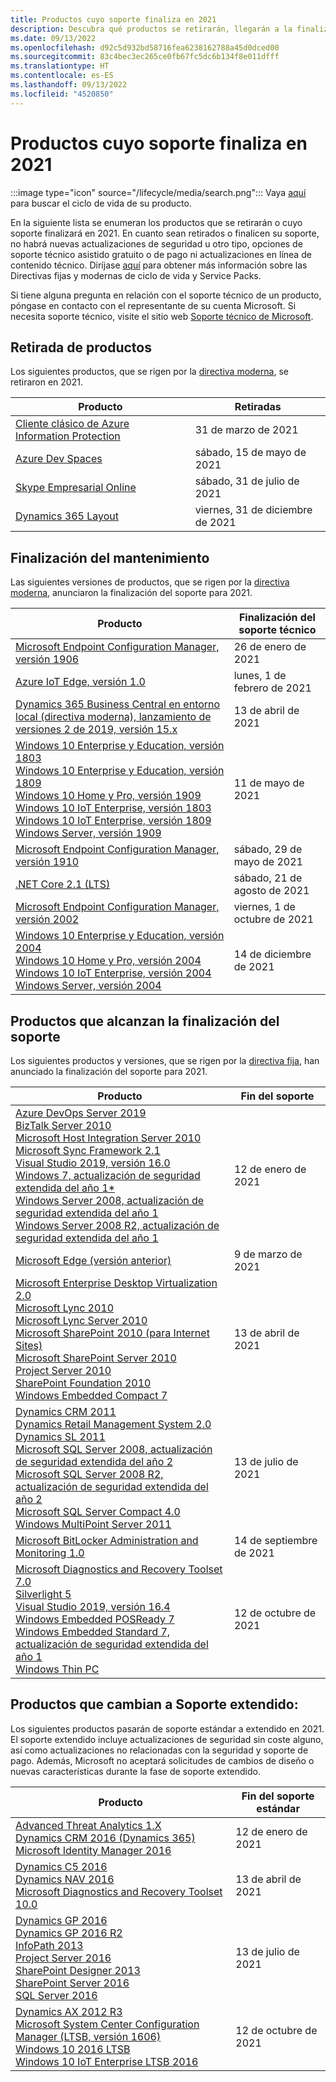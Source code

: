 ```yaml
---
title: Productos cuyo soporte finaliza en 2021
description: Descubra qué productos se retirarán, llegarán a la finalización del soporte o pasarán del soporte estándar al soporte extendido en 2021.
ms.date: 09/13/2022
ms.openlocfilehash: d92c5d932bd58716fea6238162788a45d0dced00
ms.sourcegitcommit: 83c4bec3ec265ce0fb67fc5dc6b134f8e011dfff
ms.translationtype: HT
ms.contentlocale: es-ES
ms.lasthandoff: 09/13/2022
ms.locfileid: "4520850"
---
```

# <a name="products-ending-support-in-2021"></a>Productos cuyo soporte finaliza en 2021

:::image type="icon" source="/lifecycle/media/search.png":::
Vaya [aquí](/lifecycle/products/) para buscar el ciclo de vida de su producto.

En la siguiente lista se enumeran los productos que se retirarán o cuyo soporte finalizará en 2021. En cuanto sean retirados o finalicen su soporte, no habrá nuevas actualizaciones de seguridad u otro tipo, opciones de soporte técnico asistido gratuito o de pago ni actualizaciones en línea de contenido técnico. Diríjase [aquí](/lifecycle/overview/product-end-of-support-overview) para obtener más información sobre las Directivas fijas y modernas de ciclo de vida y Service Packs.

Si tiene alguna pregunta en relación con el soporte técnico de un producto, póngase en contacto con el representante de su cuenta Microsoft. Si necesita soporte técnico, visite el sitio web [Soporte técnico de Microsoft](https://support.microsoft.com/contactus/?ws=support).

## <a name="product-retirements"></a>Retirada de productos

Los siguientes productos, que se rigen por la [directiva moderna](/lifecycle/policies/modern), se retiraron en 2021.

| Producto | Retiradas |
| --- | --- |
| [Cliente clásico de Azure Information Protection](/lifecycle/products/azure-information-protection-classic-client?branch=live)<br> | 31 de marzo de 2021 |
| [Azure Dev Spaces](/lifecycle/products/azure-dev-spaces?branch=live)<br> | sábado, 15 de mayo de 2021 |
| [Skype Empresarial Online](/lifecycle/products/skype-for-business-online?branch=live)<br> | sábado, 31 de julio de 2021 |
| [Dynamics 365 Layout](/lifecycle/products/dynamics-365-layout?branch=live)<br> | viernes, 31 de diciembre de 2021 |


## <a name="release-end-of-servicing"></a>Finalización del mantenimiento

Las siguientes versiones de productos, que se rigen por la [directiva moderna](/lifecycle/policies/modern), anunciaron la finalización del soporte para 2021.

| Producto | Finalización del soporte técnico |
| --- | --- |
| [Microsoft Endpoint Configuration Manager, versión 1906](/lifecycle/products/microsoft-endpoint-configuration-manager?branch=live)<br> | 26 de enero de 2021 |
| [Azure IoT Edge, versión 1.0](/lifecycle/products/azure-iot-edge?branch=live)<br> | lunes, 1 de febrero de 2021 |
| [Dynamics 365 Business Central en entorno local (directiva moderna), lanzamiento de versiones 2 de 2019, versión 15.x](/lifecycle/products/dynamics-365-business-central-onpremises-modern-policy?branch=live)<br> | 13 de abril de 2021 |
| [Windows 10 Enterprise y Education, versión 1803](/lifecycle/products/windows-10-enterprise-and-education?branch=live)<br>[Windows 10 Enterprise y Education, versión 1809](/lifecycle/products/windows-10-enterprise-and-education?branch=live)<br>[Windows 10 Home y Pro, versión 1909](/lifecycle/products/windows-10-home-and-pro?branch=live)<br>[Windows 10 IoT Enterprise, versión 1803](/lifecycle/products/windows-10-iot-enterprise?branch=live)<br>[Windows 10 IoT Enterprise, versión 1809](/lifecycle/products/windows-10-iot-enterprise?branch=live)<br>[Windows Server, versión 1909](/lifecycle/products/windows-server?branch=live)<br> | 11 de mayo de 2021 |
| [Microsoft Endpoint Configuration Manager, versión 1910](/lifecycle/products/microsoft-endpoint-configuration-manager?branch=live)<br> | sábado, 29 de mayo de 2021 |
| [.NET Core 2.1 (LTS)](/lifecycle/products/microsoft-net-and-net-core?branch=live)<br> | sábado, 21 de agosto de 2021 |
| [Microsoft Endpoint Configuration Manager, versión 2002](/lifecycle/products/microsoft-endpoint-configuration-manager?branch=live)<br> | viernes, 1 de octubre de 2021 |
| [Windows 10 Enterprise y Education, versión 2004](/lifecycle/products/windows-10-enterprise-and-education?branch=live)<br>[Windows 10 Home y Pro, versión 2004](/lifecycle/products/windows-10-home-and-pro?branch=live)<br>[Windows 10 IoT Enterprise, versión 2004](/lifecycle/products/windows-10-iot-enterprise?branch=live)<br>[Windows Server, versión 2004](/lifecycle/products/windows-server?branch=live)<br> | 14 de diciembre de 2021 |


## <a name="products-reaching-end-of-support"></a>Productos que alcanzan la finalización del soporte

Los siguientes productos y versiones, que se rigen por la [directiva fija](/lifecycle/policies/fixed), han anunciado la finalización del soporte para 2021.

| Producto | Fin del soporte |
| --- | --- |
| [Azure DevOps Server 2019](/lifecycle/products/azure-devops-server-2019?branch=live)<br>[BizTalk Server 2010](/lifecycle/products/biztalk-server-2010?branch=live)<br>[Microsoft Host Integration Server 2010](/lifecycle/products/microsoft-host-integration-server-2010?branch=live)<br>[Microsoft Sync Framework 2.1](/lifecycle/products/microsoft-sync-framework-21?branch=live)<br>[Visual Studio 2019, versión 16.0](/lifecycle/products/visual-studio-2019?branch=live)<br>[Windows 7, actualización de seguridad extendida del año 1*](/lifecycle/products/windows-7?branch=live)<br>[Windows Server 2008, actualización de seguridad extendida del año 1](/lifecycle/products/windows-server-2008?branch=live)<br>[Windows Server 2008 R2, actualización de seguridad extendida del año 1](/lifecycle/products/windows-server-2008-r2?branch=live)<br> | 12 de enero de 2021 |
| [Microsoft Edge (versión anterior)](/lifecycle/products/microsoft-edge-legacy?branch=live)<br> | 9 de marzo de 2021 |
| [Microsoft Enterprise Desktop Virtualization 2.0](/lifecycle/products/microsoft-enterprise-desktop-virtualization-20?branch=live)<br>[Microsoft Lync 2010](/lifecycle/products/microsoft-lync-2010?branch=live)<br>[Microsoft Lync Server 2010](/lifecycle/products/microsoft-lync-server-2010?branch=live)<br>[Microsoft SharePoint 2010 (para Internet Sites)](/lifecycle/products/microsoft-sharepoint-2010?branch=live)<br>[Microsoft SharePoint Server 2010](/lifecycle/products/microsoft-sharepoint-server-2010?branch=live)<br>[Project Server 2010](/lifecycle/products/project-server-2010?branch=live)<br>[SharePoint Foundation 2010](/lifecycle/products/sharepoint-foundation-2010?branch=live)<br>[Windows Embedded Compact 7](/lifecycle/products/windows-embedded-compact-7?branch=live)<br> | 13 de abril de 2021 |
| [Dynamics CRM 2011](/lifecycle/products/dynamics-crm-2011?branch=live)<br>[Dynamics Retail Management System 2.0](/lifecycle/products/dynamics-retail-management-system-20?branch=live)<br>[Dynamics SL 2011](/lifecycle/products/dynamics-sl-2011?branch=live)<br>[Microsoft SQL Server 2008, actualización de seguridad extendida del año 2](/lifecycle/products/microsoft-sql-server-2008?branch=live)<br>[Microsoft SQL Server 2008 R2, actualización de seguridad extendida del año 2](/lifecycle/products/microsoft-sql-server-2008-r2?branch=live)<br>[Microsoft SQL Server Compact 4.0](/lifecycle/products/microsoft-sql-server-compact-40?branch=live)<br>[Windows MultiPoint Server 2011](/lifecycle/products/windows-multipoint-server-2011?branch=live)<br> | 13 de julio de 2021 |
| [Microsoft BitLocker Administration and Monitoring 1.0](/lifecycle/products/microsoft-bitlocker-administration-and-monitoring-10?branch=live)<br> | 14 de septiembre de 2021 |
| [Microsoft Diagnostics and Recovery Toolset 7.0](/lifecycle/products/microsoft-diagnostics-and-recovery-toolset-70?branch=live)<br>[Silverlight 5](/lifecycle/products/silverlight-5?branch=live)<br>[Visual Studio 2019, versión 16.4](/lifecycle/products/visual-studio-2019?branch=live)<br>[Windows Embedded POSReady 7](/lifecycle/products/windows-embedded-posready-7?branch=live)<br>[Windows Embedded Standard 7, actualización de seguridad extendida del año 1](/lifecycle/products/windows-embedded-standard-7?branch=live)<br>[Windows Thin PC](/lifecycle/products/windows-thin-pc?branch=live)<br> | 12 de octubre de 2021 |


## <a name="products-moving-to-extended-support"></a>Productos que cambian a Soporte extendido:

Los siguientes productos pasarán de soporte estándar a extendido en 2021. El soporte extendido incluye actualizaciones de seguridad sin coste alguno, así como actualizaciones no relacionadas con la seguridad y soporte de pago. Además, Microsoft no aceptará solicitudes de cambios de diseño o nuevas características durante la fase de soporte extendido.

| Producto | Fin del soporte estándar |
| --- | --- |
| [Advanced Threat Analytics 1.X](/lifecycle/products/advanced-threat-analytics-1x?branch=live)<br>[Dynamics CRM 2016 (Dynamics 365)](/lifecycle/products/dynamics-crm-2016-dynamics-365?branch=live)<br>[Microsoft Identity Manager 2016](/lifecycle/products/microsoft-identity-manager-2016?branch=live)<br> | 12 de enero de 2021 |
| [Dynamics C5 2016](/lifecycle/products/dynamics-c5-2016?branch=live)<br>[Dynamics NAV 2016](/lifecycle/products/dynamics-nav-2016?branch=live)<br>[Microsoft Diagnostics and Recovery Toolset 10.0](/lifecycle/products/microsoft-diagnostics-and-recovery-toolset-100?branch=live)<br> | 13 de abril de 2021 |
| [Dynamics GP 2016](/lifecycle/products/dynamics-gp-2016?branch=live)<br>[Dynamics GP 2016 R2](/lifecycle/products/dynamics-gp-2016-r2?branch=live)<br>[InfoPath 2013](/lifecycle/products/infopath-2013?branch=live)<br>[Project Server 2016](/lifecycle/products/project-server-2016?branch=live)<br>[SharePoint Designer 2013](/lifecycle/products/sharepoint-designer-2013?branch=live)<br>[SharePoint Server 2016](/lifecycle/products/sharepoint-server-2016?branch=live)<br>[SQL Server 2016](/lifecycle/products/sql-server-2016?branch=live)<br> | 13 de julio de 2021 |
| [Dynamics AX 2012 R3](/lifecycle/products/dynamics-ax-2012-r3?branch=live)<br>[Microsoft System Center Configuration Manager (LTSB, versión 1606)](/lifecycle/products/microsoft-system-center-configuration-manager-ltsb-version-1606?branch=live)<br>[Windows 10 2016 LTSB](/lifecycle/products/windows-10-2016-ltsb?branch=live)<br>[Windows 10 IoT Enterprise LTSB 2016](/lifecycle/products/windows-10-iot-enterprise-ltsb-2016?branch=live)<br> | 12 de octubre de 2021 |
